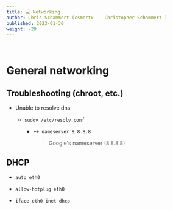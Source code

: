 ```yaml
---
title: 💻 Networking
author: Chris Schammert (csmertx -- Christopher Schammert )
published: 2023-01-30
weight: -20
---
```


<br />

# General networking

## Troubleshooting (chroot, etc.)

- Unable to resolve dns

    - ```sudov /etc/resolv.conf```

        - ```++ nameserver 8.8.8.8```

            > Google's nameserver (8.8.8.8)

## DHCP

- ```auto eth0```

- ```allow-hotplug eth0```

- ```iface eth0 inet dhcp```
